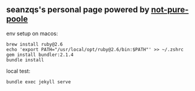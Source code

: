 ## seanzqs's personal page powered by [not-pure-poole](https://github.com/vszhub/not-pure-poole)

env setup on macos:
```
brew install ruby@2.6
echo 'export PATH="/usr/local/opt/ruby@2.6/bin:$PATH"' >> ~/.zshrc
gem install bundler:2.1.4
bundle install

```

local test:
```
bundle exec jekyll serve
```
